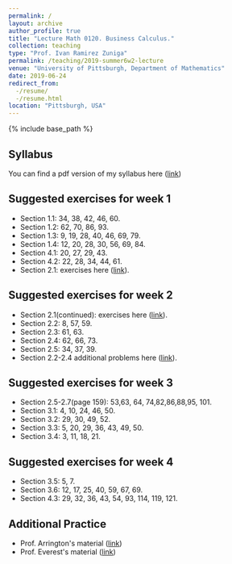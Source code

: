 ```yaml
---
permalink: /
layout: archive
author_profile: true
title: "Lecture Math 0120. Business Calculus."
collection: teaching
type: "Prof. Ivan Ramirez Zuniga"
permalink: /teaching/2019-summer6w2-lecture
venue: "University of Pittsburgh, Department of Mathematics"
date: 2019-06-24
redirect_from:
  -/resume/
  -/resume.html
location: "Pittsburgh, USA"
---
```



{% include base_path %}
## Syllabus
You can find a pdf version of my syllabus here ([link](https://ivanrazu.github.io/files/Syllabus.pdf))
## Suggested exercises for week 1
* Section 1.1: 34, 38, 42, 46, 60.
* Section 1.2: 62, 70, 86, 93.
* Section 1.3: 9, 19, 28, 40, 46, 69, 79.
* Section 1.4: 12, 20, 28, 30, 56, 69, 84.
* Section 4.1: 20, 27, 29, 43.
* Section 4.2: 22, 28, 34, 44, 61.
* Section 2.1: exercises here ([link](https://ivanrazu.github.io/files/exc_sect2.1.pdf)).
## Suggested exercises for week 2
* Section 2.1(continued): exercises here ([link](https://ivanrazu.github.io/files/exc_sect2.1_continued.pdf)).
* Section 2.2: 8, 57, 59.
* Section 2.3: 61, 63.
* Section 2.4: 62, 66, 73.
* Section 2.5: 34, 37, 39.
* Section 2.2-2.4 additional problems here ([link](https://ivanrazu.github.io/files/exc_sect2.2-2.5.pdf)).
## Suggested exercises for week 3
* Section 2.5-2.7(page 159): 53,63, 64, 74,82,86,88,95, 101. 
* Section 3.1: 4, 10, 24, 46, 50.
* Section 3.2: 29, 30, 49, 52.
* Section 3.3: 5, 20, 29, 36, 43, 49, 50.
* Section 3.4: 3, 11, 18, 21.
## Suggested exercises for week 4
* Section 3.5: 5, 7.
* Section 3.6: 12, 17, 25, 40, 59, 67, 69. 
* Section 4.3: 29, 32, 36, 43, 54, 93, 114, 119, 121.
## Additional Practice
* Prof. Arrington's material ([link](http://www.math.pitt.edu/~earr/Math-1020/Math0120Base.html))
* Prof. Everest's material ([link](http://www.math.pitt.edu/~evt3/0120/))
